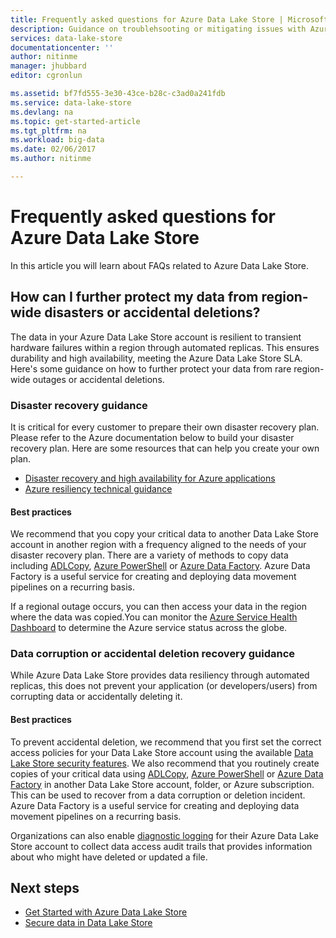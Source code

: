 ```yaml
---
title: Frequently asked questions for Azure Data Lake Store | Microsoft Docs
description: Guidance on troublehsooting or mitigating issues with Azure Data Lake Store
services: data-lake-store
documentationcenter: ''
author: nitinme
manager: jhubbard
editor: cgronlun

ms.assetid: bf7fd555-3e30-43ce-b28c-c3ad0a241fdb
ms.service: data-lake-store
ms.devlang: na
ms.topic: get-started-article
ms.tgt_pltfrm: na
ms.workload: big-data
ms.date: 02/06/2017
ms.author: nitinme

---
```

# Frequently asked questions for Azure Data Lake Store
In this article you will learn about FAQs related to Azure Data Lake Store.

## How can I further protect my data from region-wide disasters or accidental deletions?
The data in your Azure Data Lake Store account is resilient to transient hardware failures within a region through automated replicas. This ensures durability and high availability, meeting the Azure Data Lake Store SLA. Here's some guidance on how to further protect your data from rare region-wide outages or accidental deletions.

### Disaster recovery guidance
It is critical for every customer to prepare their own disaster recovery plan. Please refer to the Azure documentation below to build your disaster recovery plan. Here are some resources that can help you create your own plan.

* [Disaster recovery and high availability for Azure applications](../resiliency/resiliency-disaster-recovery-high-availability-azure-applications.md)
* [Azure resiliency technical guidance](../resiliency/resiliency-technical-guidance.md)

#### Best practices
We recommend that you copy your critical data to another Data Lake Store account in another region with a frequency aligned to the needs of your disaster recovery plan. There are a variety of methods to copy data including [ADLCopy](data-lake-store-copy-data-azure-storage-blob.md), [Azure PowerShell](data-lake-store-get-started-powershell.md) or [Azure Data Factory](../data-factory/data-factory-azure-datalake-connector.md). Azure Data Factory is a useful service for creating and deploying data movement pipelines on a recurring basis.

If a regional outage occurs, you can then access your data in the region where the data was copied.You can monitor the [Azure Service Health Dashboard](https://azure.microsoft.com/status/) to determine the Azure service status across the globe.

### Data corruption or accidental deletion recovery guidance
While Azure Data Lake Store provides data resiliency through automated replicas, this does not prevent your application (or developers/users) from corrupting data or accidentally deleting it.

#### Best practices
To prevent accidental deletion, we recommend that you first set the correct access policies for your Data Lake Store account using the available [Data Lake Store security features](data-lake-store-security-overview.md). We also recommend that you routinely create copies of your critical data using [ADLCopy](data-lake-store-copy-data-azure-storage-blob.md), [Azure PowerShell](data-lake-store-get-started-powershell.md) or [Azure Data Factory](../data-factory/data-factory-azure-datalake-connector.md) in another Data Lake Store account, folder, or Azure subscription.  This can be used to recover from a data corruption or deletion incident. Azure Data Factory is a useful service for creating and deploying data movement pipelines on a recurring basis.

Organizations can also enable [diagnostic logging](data-lake-store-diagnostic-logs.md) for their Azure Data Lake Store account to collect data access audit trails that provides information about who might have deleted or updated a file.

## Next steps
* [Get Started with Azure Data Lake Store](data-lake-store-get-started-portal.md)
* [Secure data in Data Lake Store](data-lake-store-secure-data.md)

